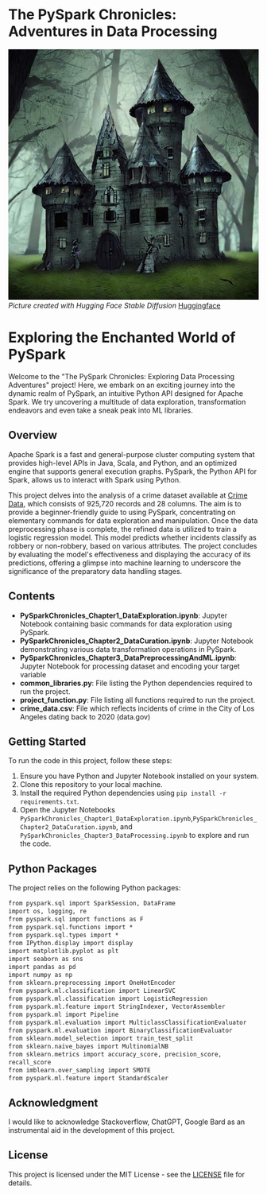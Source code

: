 # The PySpark Chronicles: Adventures in Data Processing

![Data Exploration](castle.jpeg)
<br>
*Picture created with Hugging Face Stable Diffusion*
[Huggingface](https://huggingface.co/spaces/stabilityai/stable-diffusion)
<br>
# Exploring the Enchanted World of PySpark

Welcome to the "The PySpark Chronicles: Exploring Data Processing Adventures" project! Here, we embark on an exciting journey into the dynamic realm of PySpark, an intuitive Python API designed for Apache Spark. We try uncovering a multitude of data exploration, transformation endeavors and even take a sneak peak into ML libraries. 
## Overview

Apache Spark is a fast and general-purpose cluster computing system that provides high-level APIs in Java, Scala, and Python, and an optimized engine that supports general execution graphs. PySpark, the Python API for Spark, allows us to interact with Spark using Python.

This project delves into the analysis of a crime dataset available at [Crime Data](https://catalog.data.gov/dataset/crime-data-from-2020-to-present/resource/5eb6507e-fa82-4595-a604-023f8a326099), which consists of 925,720 records and 28 columns. The aim is to provide a beginner-friendly guide to using PySpark, concentrating on elementary commands for data exploration and manipulation. Once the data preprocessing phase is complete, the refined data is utilized to train a logistic regression model. This model predicts whether incidents classify as robbery or non-robbery, based on various attributes. The project concludes by evaluating the model's effectiveness and displaying the accuracy of its predictions, offering a glimpse into machine learning to underscore the significance of the preparatory data handling stages.




## Contents

- **PySparkChronicles_Chapter1_DataExploration.ipynb**: Jupyter Notebook containing basic commands for data exploration using PySpark.
- **PySparkChronicles_Chapter2_DataCuration.ipynb**: Jupyter Notebook demonstrating various data transformation operations in PySpark.
- **PySparkChronicles_Chapter3_DataPreprocessingAndML.ipynb**: Jupyter Notebook for processing dataset and encoding your target variable
- **common_libraries.py**: File listing the Python dependencies required to run the project.
- **project_function.py**: File listing all functions required to run the project.
- **crime_data.csv**: File which reflects incidents of crime in the City of Los Angeles dating back to 2020 (data.gov)

## Getting Started

To run the code in this project, follow these steps:

1. Ensure you have Python and Jupyter Notebook installed on your system.
2. Clone this repository to your local machine.
3. Install the required Python dependencies using `pip install -r requirements.txt`.
4. Open the Jupyter Notebooks `PySparkChronicles_Chapter1_DataExploration.ipynb`,`PySparkChronicles_Chapter2_DataCuration.ipynb`, and `PySparkChronicles_Chapter3_DataProcessing.ipynb` to explore and run the code.

## Python Packages

The project relies on the following Python packages:

```
from pyspark.sql import SparkSession, DataFrame
import os, logging, re
from pyspark.sql import functions as F
from pyspark.sql.functions import *  
from pyspark.sql.types import * 
from IPython.display import display
import matplotlib.pyplot as plt
import seaborn as sns
import pandas as pd
import numpy as np
from sklearn.preprocessing import OneHotEncoder
from pyspark.ml.classification import LinearSVC
from pyspark.ml.classification import LogisticRegression
from pyspark.ml.feature import StringIndexer, VectorAssembler
from pyspark.ml import Pipeline
from pyspark.ml.evaluation import MulticlassClassificationEvaluator
from pyspark.ml.evaluation import BinaryClassificationEvaluator
from sklearn.model_selection import train_test_split
from sklearn.naive_bayes import MultinomialNB
from sklearn.metrics import accuracy_score, precision_score, recall_score
from imblearn.over_sampling import SMOTE
from pyspark.ml.feature import StandardScaler
```
## Acknowledgment
I would like to acknowledge Stackoverflow, ChatGPT, Google Bard as an instrumental aid in the development of this project.


## License

This project is licensed under the MIT License - see the [LICENSE](LICENSE) file for details.
